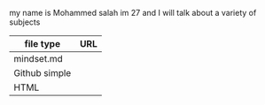 my name is Mohammed salah im 27
and I will talk about a variety of subjects

| file type        | URL      |     
| ------------- |:-------------:|
| mindset.md      | |
| Github simple    |    |  
| HTML     |  |
